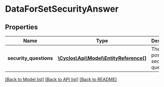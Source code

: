 # DataForSetSecurityAnswer

## Properties
Name | Type | Description | Notes
------------ | ------------- | ------------- | -------------
**security_questions** | [**\Cyclos\Api\Model\EntityReference[]**](EntityReference.md) | The possible security questions. | [optional] 

[[Back to Model list]](../../README.md#documentation-for-models) [[Back to API list]](../../README.md#documentation-for-api-endpoints) [[Back to README]](../../README.md)

